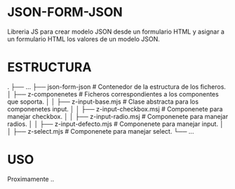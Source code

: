 # JSON-FORM-JSON
Libreria JS para crear modelo JSON desde un formulario HTML y asignar a un formulario HTML los valores de un modelo JSON.
# ESTRUCTURA
.
    ├── ...
    ├── json-form-json                  # Contenedor de la estructura de los ficheros.
    │   ├── z-componenetes              # Ficheros correspondientes a los componentes que soporta.
    │   │   ├── z-input-base.mjs        # Clase abstracta para los componenetes input.
    │   │   ├── z-input-checkbox.msj    # Componenete para manejar checkbox.
    │   │   ├── z-input-radio.msj       # Componenete para manejar radios.
    │   │   ├── z-input-defecto.mjs     # Componenete para manejar input.
    │   │   ├── z-select.mjs            # Componenete para manejar select.
    └── ...
# USO
Proximamente ..

